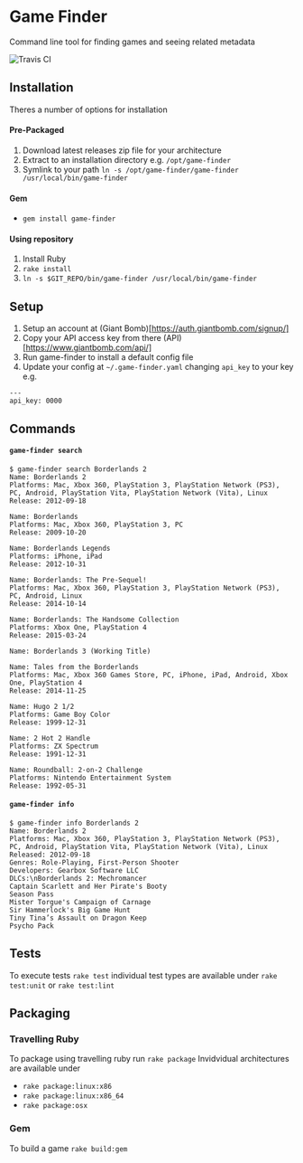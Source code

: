# Game Finder

Command line tool for finding games and seeing related metadata

![Travis CI](https://travis-ci.org/ctompkinson/game-finder.svg?branch=master)

## Installation
Theres a number of options for installation

#### Pre-Packaged
1. Download latest releases zip file for your architecture
2. Extract to an installation directory e.g. `/opt/game-finder`
3. Symlink to your path `ln -s /opt/game-finder/game-finder /usr/local/bin/game-finder`

#### Gem
- `gem install game-finder`

#### Using repository
1. Install Ruby
2. `rake install`
3. `ln -s $GIT_REPO/bin/game-finder /usr/local/bin/game-finder`

## Setup
1. Setup an account at (Giant Bomb)[https://auth.giantbomb.com/signup/]
2. Copy your API access key from there (API)[https://www.giantbomb.com/api/]
3. Run game-finder to install a default config file
4. Update your config at `~/.game-finder.yaml` changing `api_key` to your key e.g.

```
---
api_key: 0000
```

## Commands

#### `game-finder search`
```
$ game-finder search Borderlands 2
Name: Borderlands 2
Platforms: Mac, Xbox 360, PlayStation 3, PlayStation Network (PS3), PC, Android, PlayStation Vita, PlayStation Network (Vita), Linux
Release: 2012-09-18

Name: Borderlands
Platforms: Mac, Xbox 360, PlayStation 3, PC
Release: 2009-10-20

Name: Borderlands Legends
Platforms: iPhone, iPad
Release: 2012-10-31

Name: Borderlands: The Pre-Sequel!
Platforms: Mac, Xbox 360, PlayStation 3, PlayStation Network (PS3), PC, Android, Linux
Release: 2014-10-14

Name: Borderlands: The Handsome Collection
Platforms: Xbox One, PlayStation 4
Release: 2015-03-24

Name: Borderlands 3 (Working Title)

Name: Tales from the Borderlands
Platforms: Mac, Xbox 360 Games Store, PC, iPhone, iPad, Android, Xbox One, PlayStation 4
Release: 2014-11-25

Name: Hugo 2 1/2
Platforms: Game Boy Color
Release: 1999-12-31

Name: 2 Hot 2 Handle
Platforms: ZX Spectrum
Release: 1991-12-31

Name: Roundball: 2-on-2 Challenge
Platforms: Nintendo Entertainment System
Release: 1992-05-31
```

#### `game-finder info`
```
$ game-finder info Borderlands 2
Name: Borderlands 2
Platforms: Mac, Xbox 360, PlayStation 3, PlayStation Network (PS3), PC, Android, PlayStation Vita, PlayStation Network (Vita), Linux
Released: 2012-09-18
Genres: Role-Playing, First-Person Shooter
Developers: Gearbox Software LLC
DLCs:\nBorderlands 2: Mechromancer
Captain Scarlett and Her Pirate's Booty
Season Pass
Mister Torgue's Campaign of Carnage
Sir Hammerlock's Big Game Hunt
Tiny Tina’s Assault on Dragon Keep
Psycho Pack
```

## Tests
To execute tests `rake test` individual test types are available under `rake test:unit` or `rake test:lint`

## Packaging

### Travelling Ruby
To package using travelling ruby run `rake package`
Invidvidual architectures are available under
- `rake package:linux:x86`
- `rake package:linux:x86_64`
- `rake package:osx`

### Gem
To build a game `rake build:gem`

